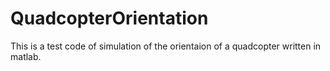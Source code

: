 # QuadcopterOrientation
This is a test code of simulation of the orientaion of a quadcopter written in matlab.
